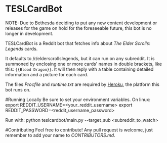 # TESLCardBot

NOTE: Due to Bethesda deciding to put any new content development or releases for the game on hold for the foreseeable future, this bot is no longer in development.

TESLCardBot is a Reddit bot that fetches info about _The Elder Scrolls: Legends_ cards.

It defaults to /r/elderscrollslegends, but it can run on any subreddit. It is summoned by enclosing one or more cards' names in double brackets, like this: `{{Blood Dragon}}`. It will then reply with a table containing detailed information and a picture for each card.

The files _Procfile_ and _runtime.txt_ are required by [Heroku](https://dashboard.heroku.com/), the platform this bot runs on.

#Running Locally
Be sure to set your environment variables. On linux:
export REDDIT_USERNAME=<your_reddit_username>
export REDDIT_PASSWORD=<reddit_username_password>

Run with:
python teslcardbot/main.py --target_sub <subreddit_to_watch>

#Contributing
Feel free to contribute! Any pull request is welcome, just remember to add your name to *CONTRIBUTORS.md*.
